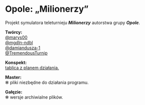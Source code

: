 # Opole: „Milionerzy”

Projekt symulatora teleturnieju ***Milionerzy*** autorstwa grupy ***Opole***.

**Twórcy:** <br />
[@marys00](https://github.com/marys00) <br />
[@mgdln-ndbl](https://github.com/mgdln-ndbl) <br />
[@damiandusza-1](https://github.com/damiandusza-1) <br />
[@TremendousTurnip](https://github.com/TremendousTurnip)

**Konspekt:** <br />
[tablica z planem działania.](https://miro.com/app/board/o9J_krrMYp8=/)

**Master:** <br />
  ✻ pliki niezbędne do działania programu.

**Gałęzie:** <br />
   ✻ wersje archiwialne plików.
